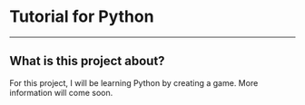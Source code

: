 # Tutorial for Python 

------

## What is this project about? 

For this project, I will be learning Python by creating a game. More information will come soon. 
